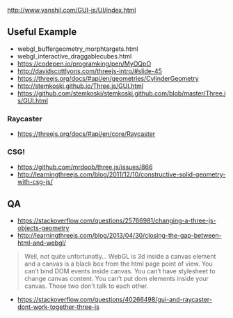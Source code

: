 http://www.yanshil.com/GUI-js/UI/index.html

## Useful Example

* webgl_buffergeometry_morphtargets.html
* webgl_interactive_draggablecubes.html
* https://codepen.io/programking/pen/MyOQpO
* http://davidscottlyons.com/threejs-intro/#slide-45
* https://threejs.org/docs/#api/en/geometries/CylinderGeometry
* http://stemkoski.github.io/Three.js/GUI.html
* https://github.com/stemkoski/stemkoski.github.com/blob/master/Three.js/GUI.html

### Raycaster
* https://threejs.org/docs/#api/en/core/Raycaster

### CSG!
* https://github.com/mrdoob/three.js/issues/866
* http://learningthreejs.com/blog/2011/12/10/constructive-solid-geometry-with-csg-js/

## QA
* https://stackoverflow.com/questions/25766981/changing-a-three-js-objects-geometry
* http://learningthreejs.com/blog/2013/04/30/closing-the-gap-between-html-and-webgl/
> Well, not quite unfortunatly… WebGL is 3d inside a canvas element and a canvas is a black box from the html page point of view. You can’t bind DOM events inside canvas. You can’t have stylesheet to change canvas content. You can’t put dom elements inside your canvas. Those two don’t talk to each other.
* https://stackoverflow.com/questions/40266498/gui-and-raycaster-dont-work-together-three-js
